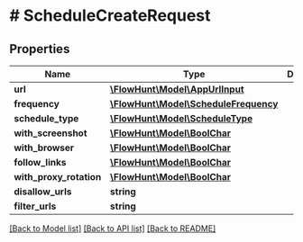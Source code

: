 # # ScheduleCreateRequest

## Properties

Name | Type | Description | Notes
------------ | ------------- | ------------- | -------------
**url** | [**\FlowHunt\Model\AppUrlInput**](AppUrlInput.md) |  |
**frequency** | [**\FlowHunt\Model\ScheduleFrequency**](ScheduleFrequency.md) |  |
**schedule_type** | [**\FlowHunt\Model\ScheduleType**](ScheduleType.md) |  |
**with_screenshot** | [**\FlowHunt\Model\BoolChar**](BoolChar.md) |  | [optional]
**with_browser** | [**\FlowHunt\Model\BoolChar**](BoolChar.md) |  | [optional]
**follow_links** | [**\FlowHunt\Model\BoolChar**](BoolChar.md) |  | [optional]
**with_proxy_rotation** | [**\FlowHunt\Model\BoolChar**](BoolChar.md) |  | [optional]
**disallow_urls** | **string** |  | [optional]
**filter_urls** | **string** |  | [optional]

[[Back to Model list]](../../README.md#models) [[Back to API list]](../../README.md#endpoints) [[Back to README]](../../README.md)

